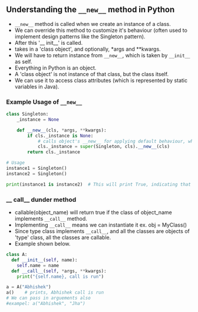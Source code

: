 ## Understanding the `__new__` method in Python

- `__new__` method is called when we create an instance of a class.
- We can override this method to customize it's behaviour (often used to implement design patterns like the Singleton pattern).
- After this '__ init__' is called.
- takes in a 'class object', and optionally, *args and **kwargs.
- We will have to return instance from `__new__`, which is taken by `__init__` as self.
- Everything in Python is an object.
- A 'class object' is not instance of that class, but the class itself.
- We can use it to access class attributes (which is represented by static variables in Java).

### Example Usage of `__new__`

```python
class Singleton:
    _instance = None

    def __new__(cls, *args, **kwargs):
        if cls._instance is None:
            # calls object's __new__ for applying default behaviour, which is object creation of Singleton class here
            cls._instance = super(Singleton, cls).__new__(cls)   
        return cls._instance

# Usage
instance1 = Singleton()
instance2 = Singleton()

print(instance1 is instance2)  # This will print True, indicating that both variables refer to the same instance.
```

### __ call__ dunder method
- callable(object_name) will return true if the class of object_name implements `__call__` method.
- Implementing `__call__` means we can instantiate it ex. obj = MyClass()
- Since type class implements `__call__`, and all the classes are objects of 'type' class, all the classes are callable.
- Example shown below.
```python
class A:
  def __init__(self, name):
    self.name = name  
  def __call__(self, *args, **kwargs):
    print("{self.name}, call is run")

a = A("Abhishek")
a()    # prints, Abhishek call is run
# We can pass in arguements also
#exampel: a("Abhishek", "Jha")
```
